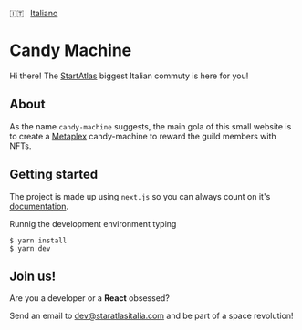 🇮🇹 &nbsp; [Italiano](https://github.com/staratlas-italia/candy-machine)

# Candy Machine

Hi there! The [StartAtlas](https://strataltas.com/) biggest Italian commuty is here for you!

## About

As the name `candy-machine` suggests, the main gola of this small website is to create a [Metaplex](https://www.metaplex.com/) candy-machine to reward the guild members with NFTs.

## Getting started

The project is made up using `next.js` so you can always count on it's [documentation](https://nextjs.org/docs/getting-started).

Runnig the development environment typing

```
$ yarn install
$ yarn dev
```

## Join us!

Are you a developer or a **React** obsessed?

Send an email to [dev@staratlasitalia.com](mailto:dev@staratlasitalia.com) and be part of a space revolution!
